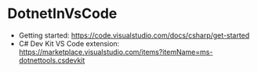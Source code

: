 # DotnetInVsCode

- Getting started: https://code.visualstudio.com/docs/csharp/get-started
- C# Dev Kit VS Code extension: https://marketplace.visualstudio.com/items?itemName=ms-dotnettools.csdevkit